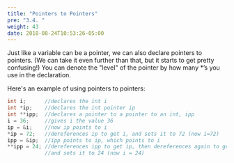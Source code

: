 ```yaml
---
title: "Pointers to Pointers"
pre: "3.4. "
weight: 43
date: 2018-08-24T10:53:26-05:00
---
```


Just like a variable can be a pointer, we can also declare pointers to pointers. (We can take it
even further than that, but it starts to get pretty confusing!) You can denote the "level" of the
pointer by how many *’s you use in the declaration.

Here's an example of using pointers to pointers:

```c
int i; 		//declares the int i
int *ip; 	//declares the int pointer ip
int **ipp; 	//declares a pointer to a pointer to an int, ipp
i = 36; 	//gives i the value 36
ip = &i; 	//now ip points to i
*ip = 72; 	//dereferences ip to get i, and sets it to 72 (now i=72)
ipp = &ip; 	//ipp points to ip, which points to i
**ipp = 24; //dereferences ipp to get ip, then dereferences again to get i,
			//and sets it to 24 (now i = 24)
```